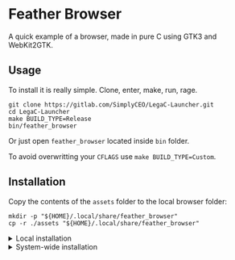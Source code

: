 Feather Browser
===============

A quick example of a browser, made in pure C using GTK3 and WebKit2GTK.

Usage
-----

To install it is really simple. Clone, enter, make, run, rage.
```shell
git clone https://gitlab.com/SimplyCEO/LegaC-Launcher.git
cd LegaC-Launcher
make BUILD_TYPE=Release
bin/feather_browser
```
Or just open `feather_browser` located inside `bin` folder.

To avoid overwritting your `CFLAGS` use `make BUILD_TYPE=Custom`.

Installation
------------

Copy the contents of the `assets` folder to the local browser folder:
```shell
mkdir -p "${HOME}/.local/share/feather_browser"
cp -r ./assets "${HOME}/.local/share/feather_browser"
```

<details><summary>Local installation</summary>

To install only for the local user, the `PATH` environment variable need to be set to the specific path
which will be assumed it is under the `HOME` directory.

Exporting the `PATH` environment variable is easy, just need a few steps:
```shell
export PATH="${HOME}/.local/bin:${PATH}"
cp bin/feather_browser "${HOME}/.local/bin"
```

Additionaly, the desktop file for Linux devices can be accessed through the menu and/or desktop:
```shell
cp assets/icon.png "${HOME}/.icons/feather_browser_icon.png"
cp Feather_Browser.desktop "${HOME}/.local/share/applications"
cp Feather_Browser.desktop "${HOME}/Desktop"
```

Remember to add the binary path to the desktop file:
```desktop
Path=/home/username/.local/bin
Exec=./feather_browser
```

</details>

<details><summary>System-wide installation</summary>

To install system-wide, the `/usr/local/bin` directory can be used:
```shell
cp bin/feather_browser "/usr/.local/bin"
```

Additionaly, the desktop file for Linux devices can be accessed through the menu and/or desktop:
```shell
cp assets/icon.png "/usr/share/icons/feather_browser_icon.png"
cp Feather_Browser.desktop "/usr/share/applications"
```

</details>

